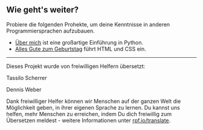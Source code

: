 ## Wie geht's weiter?

Probiere die folgenden Prohekte, um deine Kenntnisse in anderen Programmiersprachen aufzubauen.

- [Über mich](https://projects.raspberrypi.org/de-DE/projects/about-me?utm_source=pathway&utm_medium=whatnext&utm_campaign=projects) ist eine großartige Einführung in Python.
- [Alles Gute zum Geburtstag](https://projects.raspberrypi.org/de-DE/projects/happy-birthday?utm_source=pathway&utm_medium=whatnext&utm_campaign=projects) führt HTML und CSS ein.


***
Dieses Projekt wurde von freiwilligen Helfern übersetzt:

Tassilo Scherrer

Dennis Weber

Dank freiwilliger Helfer können wir Menschen auf der ganzen Welt die Möglichkeit geben, in ihrer eigenen Sprache zu lernen. Du kannst uns helfen, mehr Menschen zu erreichen, indem Du dich freiwillig zum Übersetzen meldest - weitere Informationen unter [rpf.io/translate](https://rpf.io/translate).

